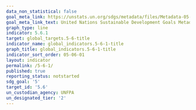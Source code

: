 ```yaml
---
data_non_statistical: false
goal_meta_link: https://unstats.un.org/sdgs/metadata/files/Metadata-05-06-01.pdf
goal_meta_link_text: United Nations Sustainable Development Goals Metadata (pdf 634kB)
graph_type: line
indicator: 5.6.1
target: global_targets.5-6-title
indicator_name: global_indicators.5-6-1-title
graph_title: global_indicators.5-6-1-title
indicator_sort_order: 05-06-01
layout: indicator
permalink: /5-6-1/
published: true
reporting_status: notstarted
sdg_goal: '5'
target_id: '5.6'
un_custodian_agency: UNFPA
un_designated_tier: '2'
---
```


